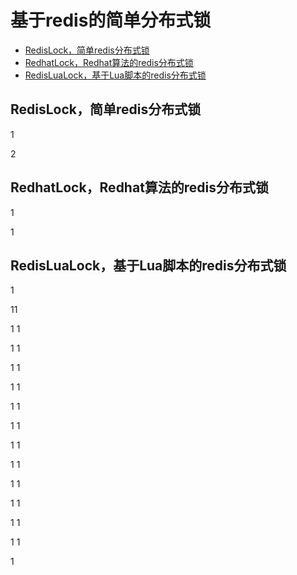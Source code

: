 # 基于redis的简单分布式锁 #

  - [RedisLock，简单redis分布式锁](#RedisLock，简单redis分布式锁)
  - [RedhatLock，Redhat算法的redis分布式锁](#RedhatLock，Redhat算法的redis分布式锁)
  - [RedisLuaLock，基于Lua脚本的redis分布式锁](#RedisLuaLock，基于Lua脚本的redis分布式锁)


## <a id="RedisLock"></a>RedisLock，简单redis分布式锁



1





























2
## <a id="RedhatLock"></a>RedhatLock，Redhat算法的redis分布式锁


















1








1

## <a id="RedisLuaLock"></a>RedisLuaLock，基于Lua脚本的redis分布式锁





1






11






1
1






1
1






1
1






1
1






1
1






1
1






1
1






1
1






1
1






1
1






1
1






1
1






1

